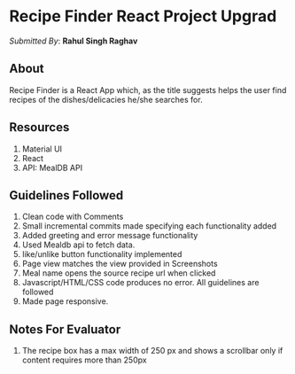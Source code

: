 # Recipe Finder React Project Upgrad
*Submitted By*: **Rahul Singh Raghav**


## About
Recipe Finder is a React App which, as the title suggests helps the user find recipes of the dishes/delicacies he/she searches for. 

## Resources
1. Material UI
2. React
3. API: MealDB API

## Guidelines Followed
1. Clean code with Comments
2. Small incremental commits made specifying each functionality added
3. Added greeting and error message functionality
4. Used Mealdb api to fetch data. 
5. like/unlike button functionality implemented
6. Page view matches the view provided in Screenshots
7. Meal name opens the source recipe url when clicked
8. Javascript/HTML/CSS code produces no error. All guidelines are followed
9. Made page responsive.



## Notes For Evaluator
1. The recipe box has a max width of 250 px and shows a scrollbar only if content requires more than 250px
